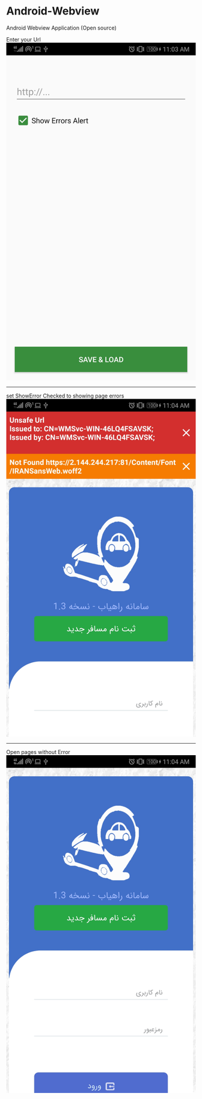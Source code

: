 # Android-Webview
Android Webview Application (Open source)


Enter your Url
![](https://github.com/Shahriyar13/Android-Webview/blob/master/readme/1.jpg)

----

set ShowError Checked to showing page errors
![](https://github.com/Shahriyar13/Android-Webview/blob/master/readme/2.jpg)

----

Open pages without Error
![](https://github.com/Shahriyar13/Android-Webview/blob/master/readme/3.jpg)
